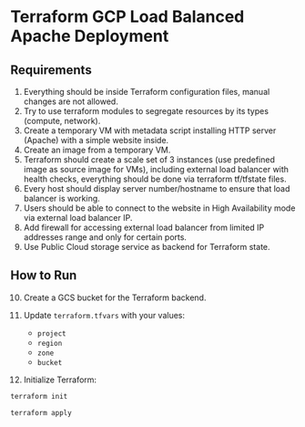 # Terraform GCP Load Balanced Apache Deployment

## Requirements

1. Everything should be inside Terraform configuration files, manual changes are not allowed.  
2. Try to use terraform modules to segregate resources by its types (compute, network).  
3. Create a temporary VM with metadata script installing HTTP server (Apache) with a simple website inside.  
4. Create an image from a temporary VM.  
5. Terraform should create a scale set of 3 instances (use predefined image as source image for VMs), including external load balancer with health checks, everything should be done via terraform tf/tfstate files.  
6. Every host should display server number/hostname to ensure that load balancer is working.  
7. Users should be able to connect to the website in High Availability mode via external load balancer IP.  
8. Add firewall for accessing external load balancer from limited IP addresses range and only for certain ports.  
9. Use Public Cloud storage service as backend for Terraform state.  

## How to Run

10. Create a GCS bucket for the Terraform backend.

11. Update `terraform.tfvars` with your values:
    - `project`
    - `region`
    - `zone`
    - `bucket`

12. Initialize Terraform:

```bash
terraform init
```

```bash
terraform apply
```